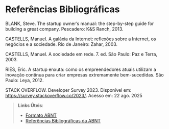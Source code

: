 # Referências Bibliográficas

BLANK, Steve. The startup owner’s manual: the step-by-step guide for building a great company. Pescadero: K&S Ranch, 2013.

CASTELLS, Manuel. A galáxia da Internet: reflexões sobre a Internet, os negócios e a sociedade. Rio de Janeiro: Zahar, 2003.

CASTELLS, Manuel. A sociedade em rede. 7. ed. São Paulo: Paz e Terra, 2003.

RIES, Eric. A startup enxuta: como os empreendedores atuais utilizam a inovação contínua para criar empresas extremamente bem-sucedidas. São Paulo: Leya, 2012.

STACK OVERFLOW. Developer Survey 2023. Disponível em: https://survey.stackoverflow.co/2023/. Acesso em: 22 ago. 2025

> **Links Úteis**:
> - [Formato ABNT](https://www.normastecnicas.com/abnt/)
> - [Referências Bibliográficas da ABNT](https://comunidade.rockcontent.com/referencia-bibliografica-abnt/)
